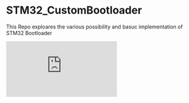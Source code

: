 # STM32_CustomBootloader

This Repo exploares the various possibility and basuc implementation of STM32 Bootloader  

![click here](https://github.com/CodeOn-ArK/STM32_CustomBootloader/blob/master/STM32_Bootloader_Lec_Docs/Lec_docs/Bootloader.md)
